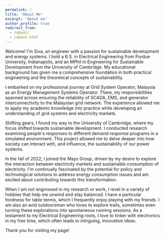 ```yaml
---
permalink: /
title: "About Me"
excerpt: "About me"
author_profile: true
redirect_from: 
  - /about/
  - /about.html
---
```



Welcome! I'm Siva, an engineer with a passion for sustainable development and energy systems. I hold a B.S. in Electrical Engineering from Purdue University, Indianapolis, and an MPhil in Engineering for Sustainable Development from the University of Cambridge. My educational background has given me a comprehensive foundation in both practical engineering and the theoretical concepts of sustainability.

I embarked on my professional journey at Grid System Operator, Malaysia as an Energy Management Systems Operator. There, my responsibilities spanned across ensuring the reliability of SCADA, EMS, and generator interconnectivity to the Malaysian grid network. The experience allowed me to apply my academic knowledge into practice while developing an understanding of grid systems and electricity markets.

Shifting gears, I found my way to the University of Cambridge, where my focus shifted towards sustainable development. I conducted research examining people's responses to different demand response programs in a simulated environment. This project allowed me to delve deeper into how society can interact with, and influence, the sustainability of our power systems.

In the fall of 2022, I joined the Mays Group, driven by my desire to explore the interaction between electricity markets and sustainable consumption of electricity. I'm continually fascinated by the potential for policy and technological solutions to address energy consumption issues and am excited about contributing towards this transformation.

When I am not engrossed in my research or work, I revel in a variety of hobbies that help me unwind and stay balanced. I have a particular fondness for table tennis, which I frequently enjoy playing with my friends. I am also an avid outdoorsman who loves to explore trails, sometimes even turning these explorations into spontaneous running sessions. As a testament to my Electrical Engineering roots, I love to tinker with electronics in my free time, which often leads to intriguing, innovative ideas.

Thank you for visiting my page!
